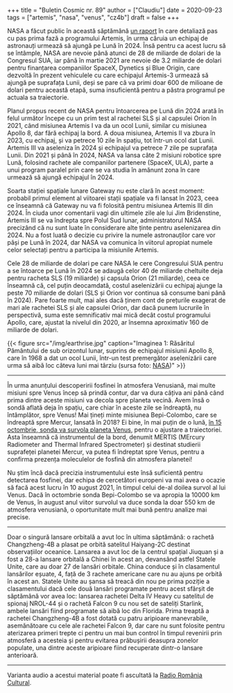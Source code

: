 +++
title = "Buletin Cosmic nr. 89"
author = ["Claudiu"]
date = 2020-09-23
tags = ["artemis", "nasa", "venus", "cz4b"]
draft = false
+++

NASA a făcut public în această săptămână [un raport](https://www.nasa.gov/press-release/nasa-publishes-artemis-plan-to-land-first-woman-next-man-on-moon-in-2024/) în care detaliază pas cu pas prima fază a programului Artemis, în urma căruia un echipaj de astronauți urmează să ajungă pe Lună în 2024.  Însă pentru ca acest lucru să se întâmple, NASA are nevoie până atunci de 28 de miliarde de dolari de la Congresul SUA, iar până în martie 2021 are nevoie de 3.2 miliarde de dolari pentru finanțarea companiilor SpaceX, Dynetics și Blue Origin, care dezvoltă în prezent vehiculele cu care echipajul Artemis-3 urmează să ajungă pe suprafața Lunii, deși se pare că va primi doar 600 de milioane de dolari pentru această etapă, suma insuficientă pentru a păstra programul pe actuala sa traiectorie.

Planul propus recent de NASA pentru întoarcerea pe Lună din 2024 arată în felul următor începe cu un prim test al rachetei SLS și al capsulei Orion în 2021, când misiunea Artemis I va da un ocol Lunii, similar cu misiunea Apollo 8, dar fără echipaj la bord. A doua misiunea, Artemis II va zbura în 2023, cu echipaj, și va petrece 10 zile în spațiu, tot într-un ocol dat Lunii. Artemis III va aseleniza în 2024 și echipajul va petrece 7 zile pe suprafața Lunii. Din 2021 și până în 2024, NASA va lansa câte 2 misiuni robotice spre Lună, folosind rachete ale companiilor partenere (SpaceX, ULA), parte a unui program paralel prin care se va studia în amănunt zona în care urmează să ajungă echipajul în 2024.

Soarta stației spațiale lunare Gateway nu este clară în acest moment: probabil primul element al viitoarei stații spațiale va fi lansat în 2023, ceea ce înseamnă că Gateway nu va fi folosită pentru misiunea Artemis III din 2024. În ciuda unor comentarii vagi din ultimele zile ale lui Jim Bridenstine, Artemis III se va îndrepta spre Polul Sud lunar, administratorul NASA precizând că nu sunt luate în considerare alte ținte pentru aselenizarea din 2024. Nu a fost luată o decizie cu privire la numele astronauților care vor păși pe Lună în 2024, dar NASA va comunica în viitorul apropiat numele celor selectați pentru a participa la misiunile Artemis.

Cele 28 de miliarde de dolari pe care NASA le cere Congresului SUA pentru a se întoarce pe Lună în 2024 se adaugă celor 40 de miliarde cheltuite deja pentru racheta SLS (19 miliarde) și capsula Orion (21 miliarde), ceea ce înseamnă că, cel puțin deocamdată, costul aselenizării cu echipaj ajunge la peste 70 miliarde de dolari (SLS și Orion vor continua să consume bani până în 2024). Pare foarte mult, mai ales dacă ținem cont de prețurile exagerat de mari ale rachetei SLS și ale capsulei Orion, dar dacă punem lucrurile în perspectivă, suma este semnificativ mai mică decât costul programului Apollo, care, ajustat la nivelul din 2020, ar însemna aproximativ 160 de miliarde de dolari.

{{< figure src="/img/earthrise.jpg" caption="Imaginea 1: Răsăritul Pământului de sub orizontul lunar, suprins de echipajul misiunii Apollo 8, care în 1968 a dat un ocol Lunii, într-un test premergător aselenizării care urma să aibă loc câteva luni mai târziu (sursa foto: [NASA](https://www.nasa.gov/image-feature/apollo-8-earthrise))" >}}

---

În urma anunțului descoperirii fosfinei în atmosfera Venusiană, mai multe misiuni spre Venus încep să prindă contur, dar va dura câțiva ani până când prima dintre aceste misiuni va decola spre planeta vecină. Avem însă o sondă aflată deja în spațiu, care chiar în aceste zile se îndreaptă, nu întâmplător, spre Venus! Mai țineți minte misiunea Bepi-Colombo, care se îndreaptă spre Mercur, lansată în 2018? Ei bine, în mai puțin de o lună, [în 15 octombrie, sonda va survola planeta Venus](https://www.forbes.com/sites/jonathanocallaghan/2020/09/16/in-a-complete-fluke-a-european-spacecraft-is-about-to-fly-past-venus--and-could-look-for-signs-of-life/), pentru o ajustare a traiectoriei. Asta înseamnă că instrumentul de la bord, denumit MERTIS (MErcury Radiometer and Thermal Infrared Spectrometer) și destinat studierii suprafeței planetei Mercur, va putea fi îndreptat spre Venus, pentru a confirma prezența moleculelor de fosfină din atmosfera planetei!

Nu știm încă dacă precizia instrumentului este însă suficientă pentru detectarea fosfinei, dar echipa de cercetători europeni va mai avea o ocazie să facă acest lucru în 10 august 2021, în timpul celui de-al doilea survol al lui Venus. Dacă în octombrie sonda Bepi-Colombo se va apropia la 10000 km de Venus, în august anul viitor survolul va duce sonda la doar 550 km de atmosfera venusiană, o oportunitate mult mai bună pentru analize mai precise.

---

Doar o singură lansare orbitală a avut loc în ultima săptămână: o rachetă Changzheng-4B a plasat pe orbită satelitul Haiyang-2C destinat observațiilor oceanice. Lansarea a avut loc de la centrul spațial Jiuquan și a fost a 28-a lansare orbitală a Chinei în acest an, devansând astfel Statele Unite, care au doar 27 de lansări orbitale. China conduce și în clasamentul lansărilor eșuate, 4, față de 3 rachete americane care nu au ajuns pe orbită în acest an. Statele Unite au șansa să treacă din nou pe prima poziție a clasamentului dacă cele două lansări programate pentru acest sfârșit de săptămână vor avea loc: lansarea rachetei Delta IV Heavy cu satelitul de spionaj NROL-44 și o rachetă Falcon 9 cu nou set de sateliți Starlink, ambele lansări fiind programate să aibă loc din Florida. Prima treaptă a rachetei Changzheng-4B a fost dotată cu patru aripioare manevrabile, asemănătoare cu cele ale rachetei Falcon 9, dar care nu sunt folosite pentru aterizarea primeri trepte ci pentru un mai bun control în timpul revenirii prin atmosferă a acesteia și pentru evitarea prăbușirii deasupra zonelor populate, una dintre aceste aripioare fiind recuperate dintr-o lansare anterioară.

---

Varianta audio a acestui material poate fi ascultată la [Radio România Cultural](https://radioromaniacultural.ro/buletin-cosmic-nr-89/).